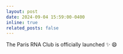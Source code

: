 ```yaml
---
layout: post
date: 2024-09-04 15:59:00-0400
inline: true
related_posts: false
---
```


The Paris RNA Club is officially launched  :sparkles: :smile:
